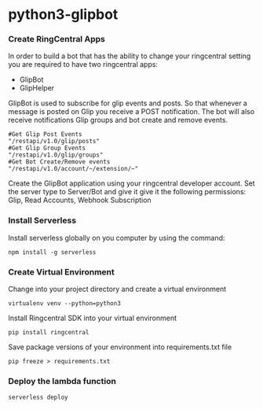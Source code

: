 # python3-glipbot

### Create RingCentral Apps ###
In order to build a bot that has the ability to change your ringcentral setting you are required to have two ringcentral apps:
* GlipBot
* GlipHelper

GlipBot is used to subscribe for glip events and posts. So that whenever a message is posted on Glip you receive a POST notification. The bot will also receive notifications Glip groups and bot create and remove events.
```
#Get Glip Post Events
"/restapi/v1.0/glip/posts"
#Get Glip Group Events
"/restapi/v1.0/glip/groups"
#Get Bot Create/Remove events
"/restapi/v1.0/account/~/extension/~"
```
Create the GlipBot application using your ringcentral developer account. Set the server type to Server/Bot and give it give it the following permissions: Glip, Read Accounts, Webhook Subscription


### Install Serverless ###
Install serverless globally on you computer by using the command:
```
npm install -g serverless
```
### Create Virtual Environment ###
Change into your project directory and create a virtual environment
```
virtualenv venv --python=python3
```
Install Ringcentral SDK into your virtual environment
```
pip install ringcentral
```
Save package versions of your environment into requirements.txt file
```
pip freeze > requirements.txt
```
### Deploy the lambda function ###
```
serverless deploy
```
